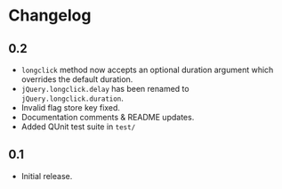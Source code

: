 Changelog
=========

0.2
---
* `longclick` method now accepts an optional duration argument which overrides the default duration.
* `jQuery.longclick.delay` has been renamed to `jQuery.longclick.duration`.
* Invalid flag store key fixed.
* Documentation comments & README updates.
* Added QUnit test suite in `test/`

0.1
---
* Initial release.
